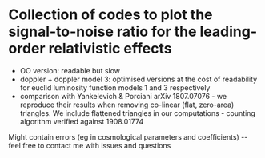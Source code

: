 # Collection of codes to plot the signal-to-noise ratio for the leading-order relativistic effects 

- OO version: readable but slow
- doppler + doppler model 3: optimised versions at the cost of readability for euclid luminosity function models 1 and 3 respectively 
- comparison with Yankelevich & Porciani arXiv 1807.07076 - we reproduce their results when removing co-linear (flat, zero-area) triangles. We include flattened triangles in our computations - counting algorithm verified against 1908.01774 

Might contain errors (eg in cosmological parameters and coefficients) -- feel free to contact me with issues and questions 